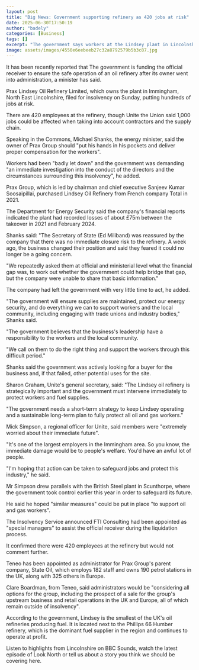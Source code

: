```yaml
---
layout: post
title: "Big News: Government supporting refinery as 420 jobs at risk"
date: 2025-06-30T17:50:19
author: "badely"
categories: [Business]
tags: []
excerpt: "The government says workers at the Lindsey plant in Lincolnshire have been 'badly let down'."
image: assets/images/4550e6eebeeb27c32a8792579b5b3c87.jpg
---
```


It has been recently reported that The government is funding the official receiver to ensure the safe operation of an oil refinery after its owner went into administration, a minister has said.

Prax Lindsey Oil Refinery Limited, which owns the plant in Immingham, North East Lincolnshire, filed for insolvency on Sunday, putting hundreds of jobs at risk.

There are 420 employees at the refinery, though Unite the Union said 1,000 jobs could be affected when taking into account contractors and the supply chain.

Speaking in the Commons, Michael Shanks, the energy minister, said the owner of Prax Group should "put his hands in his pockets and deliver proper compensation for the workers".

Workers had been "badly let down" and the government was demanding "an immediate investigation into the conduct of the directors and the circumstances surrounding this insolvency", he added.

Prax Group, which is led by chairman and chief executive Sanjeev Kumar Soosaipillai, purchased Lindsey Oil Refinery from French company Total in 2021. 

The Department for Energy Security said the company's financial reports indicated the plant had recorded losses of about £75m between the takeover in 2021 and February 2024.

Shanks said: "The Secretary of State (Ed Miliband) was reassured by the company that there was no immediate closure risk to the refinery. A week ago, the business changed their position and said they feared it could no longer be a going concern.

"We repeatedly asked them at official and ministerial level what the financial gap was, to work out whether the government could help bridge that gap, but the company were unable to share that basic information."

The company had left the government with very little time to act, he added.

"The government will ensure supplies are maintained, protect our energy security, and do everything we can to support workers and the local community, including engaging with trade unions and industry bodies," Shanks said.

"The government believes that the business's leadership have a responsibility to the workers and the local community.

"We call on them to do the right thing and support the workers through this difficult period."

Shanks said the government was actively looking for a buyer for the business and, if that failed, other potential uses for the site.

Sharon Graham, Unite's general secretary, said: "The Lindsey oil refinery is strategically important and the government must intervene immediately to protect workers and fuel supplies.

"The government needs a short-term strategy to keep Lindsey operating and a sustainable long-term plan to fully protect all oil and gas workers."

Mick Simpson, a regional officer for Unite, said members were "extremely worried about their immediate future".

"It's one of the largest employers in the Immingham area. So you know, the immediate damage would be to people's welfare. You'd have an awful lot of people.

"I'm hoping that action can be taken to safeguard jobs and protect this industry," he said.

Mr Simpson drew parallels with the British Steel plant in Scunthorpe, where the government took control earlier this year in order to safeguard its future.

He said he hoped "similar measures" could be put in place "to support oil and gas workers".

The Insolvency Service announced FTI Consulting had been appointed as "special managers" to assist the official receiver during the liquidation process.

It confirmed there were 420 employees at the refinery but would not comment further.

Teneo has been appointed as administrator for Prax Group's parent company, State Oil, which employs 182 staff and owns 190 petrol stations in the UK, along with 325 others in Europe.

Clare Boardman, from Teneo, said administrators would be "considering all options for the group, including the prospect of a sale for the group's upstream business and retail operations in the UK and Europe, all of which remain outside of insolvency".

According to the government, Lindsey is the smallest of the UK's oil refineries producing fuel. It is located next to the Phillips 66 Humber refinery, which is the dominant fuel supplier in the region and continues to operate at profit.

Listen to highlights from Lincolnshire on BBC Sounds, watch the latest episode of Look North or tell us about a story you think we should be covering here.

